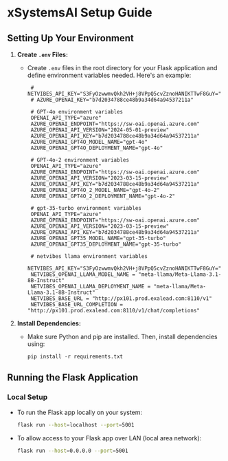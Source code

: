 # xSystemsAI Setup Guide

## Setting Up Your Environment

1. **Create `.env` Files:**
   - Create `.env` files in the root directory for your Flask application and define environment variables needed. Here's an example:

     ```
      # NETVIBES_API_KEY="S3FyOzwwmvQkh2VH+j8VPpQ5cvZznoHANIKTTwF8GuY="
      # AZURE_OPENAI_KEY="b7d2034788ce48b9a34d64a94537211a"

      # GPT-4o environment variables
      OPENAI_API_TYPE="azure"
      AZURE_OPENAI_ENDPOINT="https://sw-oai.openai.azure.com"
      AZURE_OPENAI_API_VERSION="2024-05-01-preview"
      AZURE_OPENAI_API_KEY="b7d2034788ce48b9a34d64a94537211a"
      AZURE_OPENAI_GPT4O_MODEL_NAME="gpt-4o"
      AZURE_OPENAI_GPT4O_DEPLOYMENT_NAME="gpt-4o"

      # GPT-4o-2 environment variables
      OPENAI_API_TYPE="azure"
      AZURE_OPENAI_ENDPOINT="https://sw-oai.openai.azure.com"
      AZURE_OPENAI_API_VERSION="2023-03-15-preview"
      AZURE_OPENAI_API_KEY="b7d2034788ce48b9a34d64a94537211a"
      AZURE_OPENAI_GPT4O_2_MODEL_NAME="gpt-4o-2"
      AZURE_OPENAI_GPT4O_2_DEPLOYMENT_NAME="gpt-4o-2"

      # gpt-35-turbo environment variables
      OPENAI_API_TYPE="azure"
      AZURE_OPENAI_ENDPOINT="https://sw-oai.openai.azure.com"
      AZURE_OPENAI_API_VERSION="2023-03-15-preview"
      AZURE_OPENAI_API_KEY="b7d2034788ce48b9a34d64a94537211a"
      AZURE_OPENAI_GPT35_MODEL_NAME="gpt-35-turbo"
      AZURE_OPENAI_GPT35_DEPLOYMENT_NAME="gpt-35-turbo"

      # netvibes llama environment variables
      NETVIBES_API_KEY="S3FyOzwwmvQkh2VH+j8VPpQ5cvZznoHANIKTTwF8GuY="
      NETVIBES_OPENAI_LLAMA_MODEL_NAME = "meta-llama/Meta-Llama-3.1-8B-Instruct"
      NETVIBES_OPENAI_LLAMA_DEPLOYMENT_NAME = "meta-llama/Meta-Llama-3.1-8B-Instruct"
      NETVIBES_BASE_URL = "http://px101.prod.exalead.com:8110/v1"
      NETVIBES_BASE_URL_COMPLETION = "http://px101.prod.exalead.com:8110/v1/chat/completions"
     ```

2. **Install Dependencies:**
   - Make sure Python and pip are installed. Then, install dependencies using:

     ```
     pip install -r requirements.txt
     ```

## Running the Flask Application

### Local Setup

- To run the Flask app locally on your system:

  ```bash
  flask run --host=localhost --port=5001


- To allow access to your Flask app over LAN (local area network):
  ```bash
  flask run --host=0.0.0.0 --port=5001

